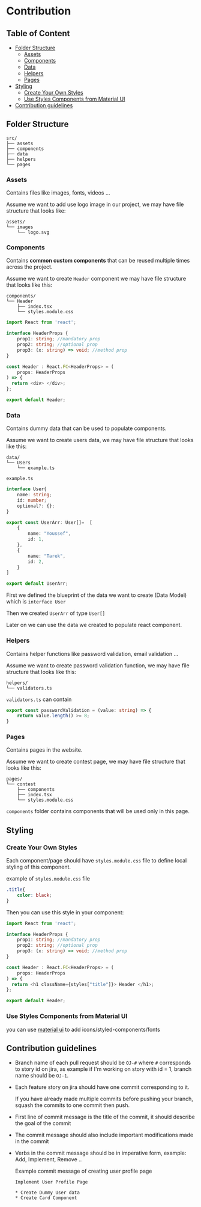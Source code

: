 
# Contribution
## Table of Content
  - [Folder Structure](#folder-structure)
    - [Assets](#assets)
    - [Components](#components)
    - [Data](#data)
    - [Helpers](#helpers)
    - [Pages](#pages)
  - [Styling](#styling)
    - [Create Your Own Styles](#create-your-own-styles)
    - [Use Styles Components from Material UI](#use-styles-components-from-material-ui)
  - [Contribution guidelines](#contribution-guidelines)
## Folder Structure

```
src/
├── assets
├── components
├── data
├── helpers
└── pages
```

### Assets

Contains files like images, fonts, videos ... 

Assume we want to add use logo image in our project, we may have file structure that looks like:

```
assets/
└── images
    └── logo.svg
```

### Components

Contains **common custom components**  that can be reused multiple times across the project.

Assume we want to create `Header` component we may have file structure that looks like this:

```
components/
└── Header
    ├── index.tsx
    └── styles.module.css
```

```typescript
import React from 'react';

interface HeaderProps {
	prop1: string; //mandatory prop
	prop2: string; //optional prop
    prop3: (x: string) => void; //method prop
}

const Header : React.FC<HeaderProps> = (
	props: HeaderProps
) => {
  return <div> </div>;
};

export default Header;
```

### Data

Contains dummy data that can be used to populate components.

Assume we want to create users data, we may have file structure that looks like this:

```
data/
└── Users
    └── example.ts
```

`example.ts` 

```typescript
interface User{
    name: string;
    id: number;
    optional?: {};
}

export const UserArr: User[]=  [
    {
        name: "Youssef",
        id: 1,
    },
    {
        name: "Tarek",
        id: 2,
    }
]

export default UserArr;
```

First we defined the blueprint of the data we want to create (Data Model) which is `interface User`

Then we created `UserArr` of type `User[]`

Later on we can use the data we created to populate react component.

### Helpers

Contains helper functions  like password validation, email validation ...

Assume we want to create password validation function, we may have file structure that looks like this:

```
helpers/
└── validators.ts
```

`validators.ts` can contain

```typescript
export const passwordValidation = (value: string) => {
	return value.length() >= 8;
}
```

### Pages

Contains pages in the website.

Assume we want to create contest page, we may have file structure that looks like this:

```
pages/
└── contest
    ├── components
    ├── index.tsx
    └── styles.module.css
```

`components` folder contains components that will be used only in this page.

## Styling

### Create Your Own Styles

Each component/page should have `styles.module.css` file to define local styling of this component.

example of `styles.module.css` file

```css
.title{
    color: black;
}
```

Then you can use this style in your component:

```typescript
import React from 'react';

interface HeaderProps {
	prop1: string; //mandatory prop
	prop2: string; //optional prop
    prop3: (x: string) => void; //method prop
}

const Header : React.FC<HeaderProps> = (
	props: HeaderProps
) => {
  return <h1 className={styles["title"]}> Header </h1>;
};

export default Header;
```

### Use Styles Components from Material UI

you can use [material ui](https://mui.com) to add icons/styled-components/fonts

## Contribution guidelines

- Branch name of each pull request should be `OJ-#` where `#` corresponds to story id on jira, as example if I'm working on story with id = 1, branch name should be `OJ-1`.

- Each feature story on jira should have one commit corresponding to it. 

  If you have already made multiple commits before pushing your branch, squash the commits to one commit  then push.

- First line of commit message is the title of the commit, it should describe the goal of the commit

- The commit message should also include important modifications made in the commit

- Verbs in the commit message should be in imperative form, example: Add, Implement, Remove ..

  Example commit message of creating user profile page

  ```
  Implement User Profile Page
  
  * Create Dummy User data
  * Create Card Component
  ```


